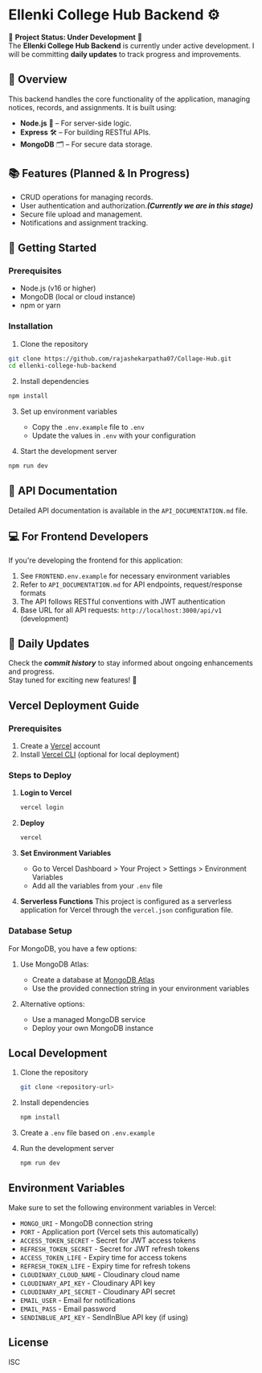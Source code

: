 # Ellenki College Hub Backend ⚙️

🚧 **Project Status: Under Development** 🚧  
The **Ellenki College Hub Backend** is currently under active development. I will be committing **daily updates** to track progress and improvements.

## 📝 Overview
This backend handles the core functionality of the application, managing notices, records, and assignments. It is built using:

- **Node.js** 🚀 – For server-side logic.
- **Express** 🛠️ – For building RESTful APIs.
- **MongoDB** 🗂️ – For secure data storage.

## 📚 Features (Planned & In Progress)
- CRUD operations for managing records.
- User authentication and authorization.***(Currently we are in this stage)***
- Secure file upload and management.
- Notifications and assignment tracking.

## 🚀 Getting Started

### Prerequisites
- Node.js (v16 or higher)
- MongoDB (local or cloud instance)
- npm or yarn

### Installation
1. Clone the repository
```bash
git clone https://github.com/rajashekarpatha07/Collage-Hub.git
cd ellenki-college-hub-backend
```

2. Install dependencies
```bash
npm install
```

3. Set up environment variables
   - Copy the `.env.example` file to `.env`
   - Update the values in `.env` with your configuration

4. Start the development server
```bash
npm run dev
```

## 🔌 API Documentation
Detailed API documentation is available in the `API_DOCUMENTATION.md` file.

## 💻 For Frontend Developers
If you're developing the frontend for this application:
1. See `FRONTEND.env.example` for necessary environment variables
2. Refer to `API_DOCUMENTATION.md` for API endpoints, request/response formats
3. The API follows RESTful conventions with JWT authentication
4. Base URL for all API requests: `http://localhost:3000/api/v1` (development)

## 📅 Daily Updates
Check the ***commit history*** to stay informed about ongoing enhancements and progress.  
Stay tuned for exciting new features! 🎉

## Vercel Deployment Guide

### Prerequisites

1. Create a [Vercel](https://vercel.com/) account
2. Install [Vercel CLI](https://vercel.com/docs/cli) (optional for local deployment)

### Steps to Deploy

1. **Login to Vercel**
   ```bash
   vercel login
   ```

2. **Deploy**
   ```bash
   vercel
   ```

3. **Set Environment Variables**
   - Go to Vercel Dashboard > Your Project > Settings > Environment Variables
   - Add all the variables from your `.env` file

4. **Serverless Functions**
   This project is configured as a serverless application for Vercel through the `vercel.json` configuration file.

### Database Setup

For MongoDB, you have a few options:

1. Use MongoDB Atlas:
   - Create a database at [MongoDB Atlas](https://www.mongodb.com/cloud/atlas)
   - Use the provided connection string in your environment variables

2. Alternative options:
   - Use a managed MongoDB service
   - Deploy your own MongoDB instance

## Local Development

1. Clone the repository
   ```bash
   git clone <repository-url>
   ```

2. Install dependencies
   ```bash
   npm install
   ```

3. Create a `.env` file based on `.env.example`

4. Run the development server
   ```bash
   npm run dev
   ```

## Environment Variables

Make sure to set the following environment variables in Vercel:

- `MONGO_URI` - MongoDB connection string
- `PORT` - Application port (Vercel sets this automatically)
- `ACCESS_TOKEN_SECRET` - Secret for JWT access tokens
- `REFRESH_TOKEN_SECRET` - Secret for JWT refresh tokens
- `ACCESS_TOKEN_LIFE` - Expiry time for access tokens
- `REFRESH_TOKEN_LIFE` - Expiry time for refresh tokens
- `CLOUDINARY_CLOUD_NAME` - Cloudinary cloud name
- `CLOUDINARY_API_KEY` - Cloudinary API key
- `CLOUDINARY_API_SECRET` - Cloudinary API secret
- `EMAIL_USER` - Email for notifications
- `EMAIL_PASS` - Email password
- `SENDINBLUE_API_KEY` - SendInBlue API key (if using)

## License

ISC
